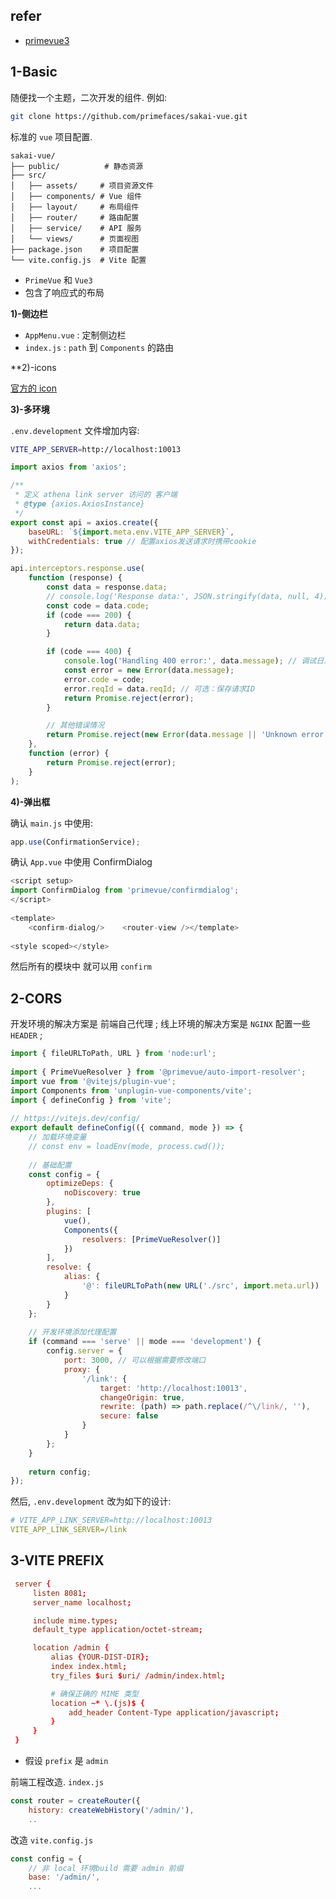 


## refer

- [primevue3](https://primevue.org/)


## 1-Basic


随便找一个主题，二次开发的组件. 例如:

```sh
git clone https://github.com/primefaces/sakai-vue.git
```


标准的 `vue` 项目配置.

```
sakai-vue/
├── public/          # 静态资源
├── src/
│   ├── assets/     # 项目资源文件
│   ├── components/ # Vue 组件
│   ├── layout/     # 布局组件
│   ├── router/     # 路由配置
│   ├── service/    # API 服务
│   └── views/      # 页面视图
├── package.json    # 项目配置
└── vite.config.js  # Vite 配置
```


- `PrimeVue` 和 `Vue3`
- 包含了响应式的布局



**1)-侧边栏**

- `AppMenu.vue` : 定制侧边栏
- `index.js` : `path` 到 `Components` 的路由


**2)-icons

[官方的 icon](https://primevue.org/icons/)

**3)-多环境**

`.env.development` 文件增加内容:

```sh
VITE_APP_SERVER=http://localhost:10013
```

```javascript
import axios from 'axios';

/**
 * 定义 athena link server 访问的 客户端
 * @type {axios.AxiosInstance}
 */
export const api = axios.create({
    baseURL: `${import.meta.env.VITE_APP_SERVER}`,
    withCredentials: true // 配置axios发送请求时携带cookie
});

api.interceptors.response.use(
    function (response) {
        const data = response.data;
        // console.log('Response data:', JSON.stringify(data, null, 4));
        const code = data.code;
        if (code === 200) {
            return data.data;
        }

        if (code === 400) {
            console.log('Handling 400 error:', data.message); // 调试日志
            const error = new Error(data.message);
            error.code = code;
            error.reqId = data.reqId; // 可选：保存请求ID
            return Promise.reject(error);
        }

        // 其他错误情况
        return Promise.reject(new Error(data.message || 'Unknown error'));
    },
    function (error) {
        return Promise.reject(error);
    }
);
```


**4)-弹出框**

确认 `main.js` 中使用: 

```javascript
app.use(ConfirmationService);
```

确认 `App.vue` 中使用 ConfirmDialog

```javascript
<script setup>  
import ConfirmDialog from 'primevue/confirmdialog';  
</script>  
  
<template>  
    <confirm-dialog/>    <router-view /></template>  
  
<style scoped></style>
```

然后所有的模块中 就可以用 `confirm`

## 2-CORS

开发环境的解决方案是 前端自己代理 ;
线上环境的解决方案是 `NGINX` 配置一些 `HEADER` ;

```javascript
import { fileURLToPath, URL } from 'node:url';  
  
import { PrimeVueResolver } from '@primevue/auto-import-resolver';  
import vue from '@vitejs/plugin-vue';  
import Components from 'unplugin-vue-components/vite';  
import { defineConfig } from 'vite';  
  
// https://vitejs.dev/config/  
export default defineConfig(({ command, mode }) => {  
    // 加载环境变量  
    // const env = loadEnv(mode, process.cwd());  
  
    // 基础配置  
    const config = {  
        optimizeDeps: {  
            noDiscovery: true  
        },  
        plugins: [  
            vue(),  
            Components({  
                resolvers: [PrimeVueResolver()]  
            })  
        ],  
        resolve: {  
            alias: {  
                '@': fileURLToPath(new URL('./src', import.meta.url))  
            }  
        }  
    };  
  
    // 开发环境添加代理配置  
    if (command === 'serve' || mode === 'development') {  
        config.server = {  
            port: 3000, // 可以根据需要修改端口  
            proxy: {  
                '/link': {  
                    target: 'http://localhost:10013',  
                    changeOrigin: true,  
                    rewrite: (path) => path.replace(/^\/link/, ''),  
                    secure: false  
                }  
            }  
        };  
    }  
  
    return config;  
});
```

然后, `.env.development` 改为如下的设计:

```yaml
# VITE_APP_LINK_SERVER=http://localhost:10013  
VITE_APP_LINK_SERVER=/link
```


## 3-VITE PREFIX

```nginx.conf
 server {
     listen 8081;
     server_name localhost;

     include mime.types;
     default_type application/octet-stream;

     location /admin {
         alias {YOUR-DIST-DIR};
         index index.html;
         try_files $uri $uri/ /admin/index.html;

         # 确保正确的 MIME 类型
         location ~* \.(js)$ {
             add_header Content-Type application/javascript;
         }
     }
 }
```

- 假设 `prefix` 是 `admin`

前端工程改造. `index.js`

```javascript
const router = createRouter({  
    history: createWebHistory('/admin/'),
    ..
```


改造 `vite.config.js` 

```javascript
const config = {  
    // 非 local 环境build 需要 admin 前缀  
    base: '/admin/',
    ...
```


